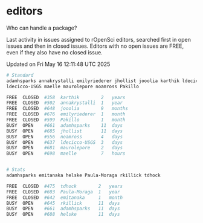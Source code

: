 # editors

Who can handle a package?

Last activity in issues assigned to rOpenSci editors, searched first in open
issues and then in closed issues. Editors with no open issues are FREE, even if
they also have no closed issue.


Updated on Fri May 16 12:11:48 UTC 2025

```bash
# Standard
adamhsparks annakrystalli emilyriederer jhollist jooolia karthik ldecicco
ldecicco-USGS maelle maurolepore noamross Pakillo

FREE  CLOSED  #358  karthik        2   years
FREE  CLOSED  #502  annakrystalli  1   year
FREE  CLOSED  #648  jooolia        9   months
FREE  CLOSED  #676  emilyriederer  1   month
FREE  CLOSED  #599  Pakillo        1   month
BUSY  OPEN    #661  adamhsparks    11  days
BUSY  OPEN    #685  jhollist       11  days
BUSY  OPEN    #556  noamross       4   days
BUSY  OPEN    #637  ldecicco-USGS  3   days
BUSY  OPEN    #681  maurolepore    2   days
BUSY  OPEN    #698  maelle         7   hours


# Stats
adamhsparks emitanaka helske Paula-Moraga rkillick tdhock

FREE  CLOSED  #475  tdhock        2   years
FREE  CLOSED  #603  Paula-Moraga  1   year
FREE  CLOSED  #642  emitanaka     1   month
BUSY  OPEN    #645  rkillick      11  days
BUSY  OPEN    #661  adamhsparks   11  days
BUSY  OPEN    #688  helske        11  days
```
